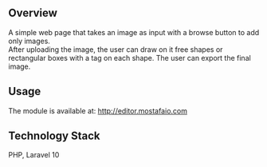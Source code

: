 ## Overview

A simple web page that takes an image as input with a browse button to add only images.  
After uploading the image, the user can draw on it free shapes or rectangular boxes with a tag on each shape. The user can export the final image.

## Usage

The module is available at: http://editor.mostafaio.com

## Technology Stack

PHP, Laravel 10
